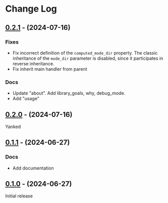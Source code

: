 # Change Log

## [0.2.1] - (2024-07-16)

### Fixes
- Fix incorrect definition of the `computed_mode_dir` property. The classic inheritance of the `mode_dir` parameter is disabled, since it participates in reverse inheritance.
- Fix inherit main handler from parent


### Docs

- Update "about". Add library_goals, why, debug_mode.
- Add "usage"


## [0.2.0] - (2024-07-16)

Yanked


## [0.1.1] - (2024-06-27)

### Docs

- Add documentation


## [0.1.0] - (2024-06-27)

Initial release

[0.1.0]: https://github.com/py-art/arfi-settings/releases/tag/0.1.0
[0.1.1]: https://github.com/py-art/arfi-settings/releases/tag/0.1.1
[0.2.0]: https://github.com/py-art/arfi-settings/releases/tag/0.2.0
[0.2.1]: https://github.com/py-art/arfi-settings/releases/tag/0.2.1
